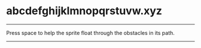# abcdefghijklmnopqrstuvw.xyz

---

Press space to help the sprite float through the obstacles in its path.

---
